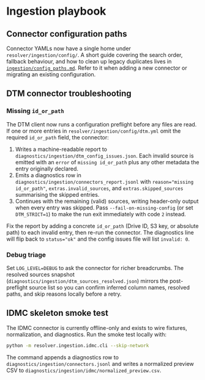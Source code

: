 # Ingestion playbook

## Connector configuration paths

Connector YAMLs now have a single home under `resolver/ingestion/config/`.  A short guide covering the search order,
fallback behaviour, and how to clean up legacy duplicates lives in
[`ingestion/config_paths.md`](ingestion/config_paths.md).  Refer to it when adding a new connector or migrating an
existing configuration.

## DTM connector troubleshooting

### Missing `id_or_path`

The DTM client now runs a configuration preflight before any files are read. If
one or more entries in `resolver/ingestion/config/dtm.yml` omit the required
`id_or_path` field, the connector:

1. Writes a machine-readable report to `diagnostics/ingestion/dtm_config_issues.json`.
   Each invalid source is emitted with an `error` of `missing id_or_path` plus any
   other metadata the entry originally declared.
2. Emits a diagnostics row in `diagnostics/ingestion/connectors_report.jsonl`
   with `reason="missing id_or_path"`, `extras.invalid_sources`, and
   `extras.skipped_sources` summarising the skipped entries.
3. Continues with the remaining (valid) sources, writing header-only output when
   every entry was skipped. Pass `--fail-on-missing-config` (or set
   `DTM_STRICT=1`) to make the run exit immediately with code `2` instead.

Fix the report by adding a concrete `id_or_path` (Drive ID, S3 key, or absolute
path) to each invalid entry, then re-run the connector. The diagnostics line will
flip back to `status="ok"` and the config issues file will list `invalid: 0`.

### Debug triage

Set `LOG_LEVEL=DEBUG` to ask the connector for richer breadcrumbs. The resolved
sources snapshot (`diagnostics/ingestion/dtm_sources_resolved.json`) mirrors the
post-preflight source list so you can confirm inferred column names, resolved
paths, and skip reasons locally before a retry.

## IDMC skeleton smoke test

The IDMC connector is currently offline-only and exists to wire fixtures, normalization, and diagnostics. Run the smoke test locally with:

```bash
python -m resolver.ingestion.idmc.cli --skip-network
```

The command appends a diagnostics row to `diagnostics/ingestion/connectors.jsonl` and writes a normalized preview CSV to `diagnostics/ingestion/idmc/normalized_preview.csv`.
